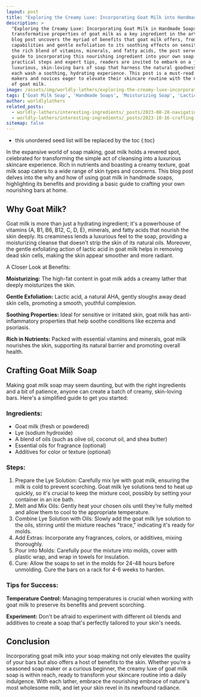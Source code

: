 ```yaml
---
layout: post
title: "Exploring the Creamy Luxe: Incorporating Goat Milk into Handmade Soaps"
description: >
  "Exploring the Creamy Luxe: Incorporating Goat Milk in Handmade Soaps" delves into the
  transformative properties of goat milk as a key ingredient in the art of soap making. This
  blog post uncovers the myriad of benefits that goat milk offers, from its deep moisturizing
  capabilities and gentle exfoliation to its soothing effects on sensitive skin. Highlighting
  the rich blend of vitamins, minerals, and fatty acids, the post serves as a comprehensive
  guide to incorporating this nourishing ingredient into your own soap creations. With
  practical steps and expert tips, readers are invited to embark on a journey of crafting
  luxurious, skin-loving bars of soap that harness the natural goodness of goat milk, making
  each wash a soothing, hydrating experience. This post is a must-read for both seasoned soap
  makers and novices eager to elevate their skincare routine with the natural, creamy essence
  of goat milk.
image: /assets/img/worldly-lathers/exploring-the-creamy-luxe-incorporating-goat-milk-into-handmade-soaps.jpg
tags: ['Goat Milk Soap', 'Handmade Soaps', 'Moisturizing Soap', 'Lactic Acid Exfoliation', 'Sensitive Skin']
author: worldlylathers
related_posts:
  - worldly-lathers/interesting-ingredients/_posts/2023-08-28-navigating-the-palm-oil-debate-a-closer-look-at-its-role-in-handmade-soaps.md
  - worldly-lathers/interesting-ingredients/_posts/2023-10-16-crafting-the-perfect-bar-the-best-oils-for-handmade-soap.md
sitemap: false
---
```


* this unordered seed list will be replaced by the toc
{:toc}

In the expansive world of soap making, goat milk holds a revered spot, celebrated for transforming the simple act of cleansing into a luxurious skincare experience. Rich in nutrients and boasting a creamy texture, goat milk soap caters to a wide range of skin types and concerns. This blog post delves into the why and how of using goat milk in handmade soaps, highlighting its benefits and providing a basic guide to crafting your own nourishing bars at home.

## Why Goat Milk?

Goat milk is more than just a hydrating ingredient; it's a powerhouse of vitamins (A, B1, B6, B12, C, D, E), minerals, and fatty acids that nourish the skin deeply. Its creaminess lends a luxurious feel to the soap, providing a moisturizing cleanse that doesn't strip the skin of its natural oils. Moreover, the gentle exfoliating action of lactic acid in goat milk helps in removing dead skin cells, making the skin appear smoother and more radiant.

A Closer Look at Benefits:

**Moisturizing:** The high-fat content in goat milk adds a creamy lather that deeply moisturizes the skin.

**Gentle Exfoliation:** Lactic acid, a natural AHA, gently sloughs away dead skin cells, promoting a smooth, youthful complexion.

**Soothing Properties:** Ideal for sensitive or irritated skin, goat milk has anti-inflammatory properties that help soothe conditions like eczema and psoriasis.

**Rich in Nutrients:** Packed with essential vitamins and minerals, goat milk nourishes the skin, supporting its natural barrier and promoting overall health.

## Crafting Goat Milk Soap

Making goat milk soap may seem daunting, but with the right ingredients and a bit of patience, anyone can create a batch of creamy, skin-loving bars. Here's a simplified guide to get you started:

### Ingredients:

* Goat milk (fresh or powdered)
* Lye (sodium hydroxide)
* A blend of oils (such as olive oil, coconut oil, and shea butter)
* Essential oils for fragrance (optional)
* Additives for color or texture (optional)

### Steps:

1. Prepare the Lye Solution: Carefully mix lye with goat milk, ensuring the milk is cold to prevent scorching. Goat milk lye solutions tend to heat up quickly, so it's crucial to keep the mixture cool, possibly by setting your container in an ice bath.
2. Melt and Mix Oils: Gently heat your chosen oils until they're fully melted and allow them to cool to the appropriate temperature.
3. Combine Lye Solution with Oils: Slowly add the goat milk lye solution to the oils, stirring until the mixture reaches "trace," indicating it's ready for molds.
4. Add Extras: Incorporate any fragrances, colors, or additives, mixing thoroughly.
5. Pour into Molds: Carefully pour the mixture into molds, cover with plastic wrap, and wrap in towels for insulation.
6. Cure: Allow the soaps to set in the molds for 24-48 hours before unmolding. Cure the bars on a rack for 4-6 weeks to harden.

### Tips for Success:


**Temperature Control:** Managing temperatures is crucial when working with goat milk to preserve its benefits and prevent scorching.

**Experiment:** Don't be afraid to experiment with different oil blends and additives to create a soap that's perfectly tailored to your skin's needs.

## Conclusion

Incorporating goat milk into your soap making not only elevates the quality of your bars but also offers a host of benefits to the skin. Whether you're a seasoned soap maker or a curious beginner, the creamy luxe of goat milk soap is within reach, ready to transform your skincare routine into a daily indulgence. With each lather, embrace the nourishing embrace of nature's most wholesome milk, and let your skin revel in its newfound radiance.